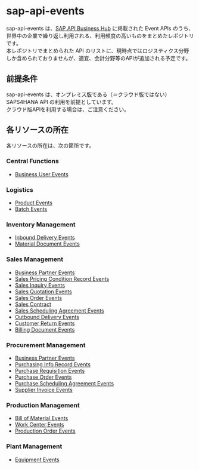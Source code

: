 # sap-api-events
sap-api-events は、[SAP API Business Hub](https://api.sap.com/) に掲載された Event APIs のうち、世界中の企業で繰り返し利用される、利用頻度の高いものをまとめたレポジトリです。  
本レポジトリでまとめられた API のリストに、現時点ではロジスティクス分野しか含められておりませんが、適宜、会計分野等のAPIが追加される予定です。  

## 前提条件  
sap-api-events は、オンプレミス版である（＝クラウド版ではない）SAPS4HANA API の利用を前提としています。  
クラウド版APIを利用する場合は、ご注意ください。  

## 各リソースの所在  
各リソースの所在は、次の箇所です。  

### Central Functions  

* [Business User Events](https://api.sap.com/event/SAPS4HANABusinessEvents_BusinessUserEvents/overview)

### Logistics  

* [Product Events](https://api.sap.com/event/SAPS4HANABusinessEvents_ProductEvents/overview)   
* [Batch Events](https://api.sap.com/event/SAPS4HANABusinessEvents_BatchEvents/overview)  

### Inventory Management  

* [Inbound Delivery Events](https://api.sap.com/event/SAPS4HANABusinessEvents_InboundDeliveryEvents/overview)  
* [Material Document Events](https://api.sap.com/event/SAPS4HANABusinessEvents_MaterialDocumentEvents/overview)  

### Sales Management

* [Business Partner Events](https://api.sap.com/event/SAPS4HANABusinessEvents_BusinessPartnerEvents/overview)
* [Sales Pricing Condition Record Events](https://api.sap.com/event/SAPS4HANABusinessEvents_SalesPricingConditionRecordEvents/overview)
* [Sales Inquiry Events](https://api.sap.com/event/SAPS4HANABusinessEvents_SalesInquiryEvents/overview)
* [Sales Quotation Events](https://api.sap.com/event/SAPS4HANABusinessEvents_SalesQuotationEvents/overview)
* [Sales Order Events](https://api.sap.com/event/SAPS4HANABusinessEvents_SalesOrderEvents/overview)  
* [Sales Contract](https://api.sap.com/event/SAPS4HANABusinessEvents_SalesContractEvents/overview)
* [Sales Scheduling Agreement Events](https://api.sap.com/event/SAPS4HANABusinessEvents_SalesSchedulingAgreementEvents/overview)
* [Outbound Delivery Events](https://api.sap.com/event/SAPS4HANABusinessEvents_OutboundDeliveryEvents/overview)  
* [Customer Return Events](https://api.sap.com/event/SAPS4HANABusinessEvents_CustomerReturnEvents/overview)  
* [Billing Document Events](https://api.sap.com/event/SAPS4HANABusinessEvents_BillingDocumentEvents/overview)  

### Procurement Management  

* [Business Partner Events](https://api.sap.com/event/SAPS4HANABusinessEvents_BusinessPartnerEvents/overview)
* [Purchasing Info Record Events](https://api.sap.com/event/SAPS4HANABusinessEvents_PurchasingInfoRecord/overview)  
* [Purchase Requisition Events](https://api.sap.com/event/SAPS4HANABusinessEvents_PurchaseRequisitionEvents/overview)  
* [Purchase Order Events](https://api.sap.com/event/SAPS4HANABusinessEvents_PurchaseOrderEvents/overview)  
* [Purchase Scheduling Agreement Events](https://api.sap.com/event/SAPS4HANABusinessEvents_PurchaseSchedulingAgreementEvents/overview)
* [Supplier Invoice Events](https://api.sap.com/event/SAPS4HANABusinessEvents_SupplierInvoiceEvents/overview)  

### Production Management  

* [Bill of Material Events](https://api.sap.com/event/SAPS4HANABusinessEvents_BillofMaterialEvents/overview)  
* [Work Center Events](https://api.sap.com/event/SAPS4HANABusinessEvents_WorkCenterEvents/overview)  
* [Production Order Events](https://api.sap.com/event/SAPS4HANABusinessEvents_ProductionOrderEvents/overview)  

### Plant Management  

* [Equipment Events](https://api.sap.com/event/SAPS4HANABusinessEvents_EquipmentEvents/overview)  